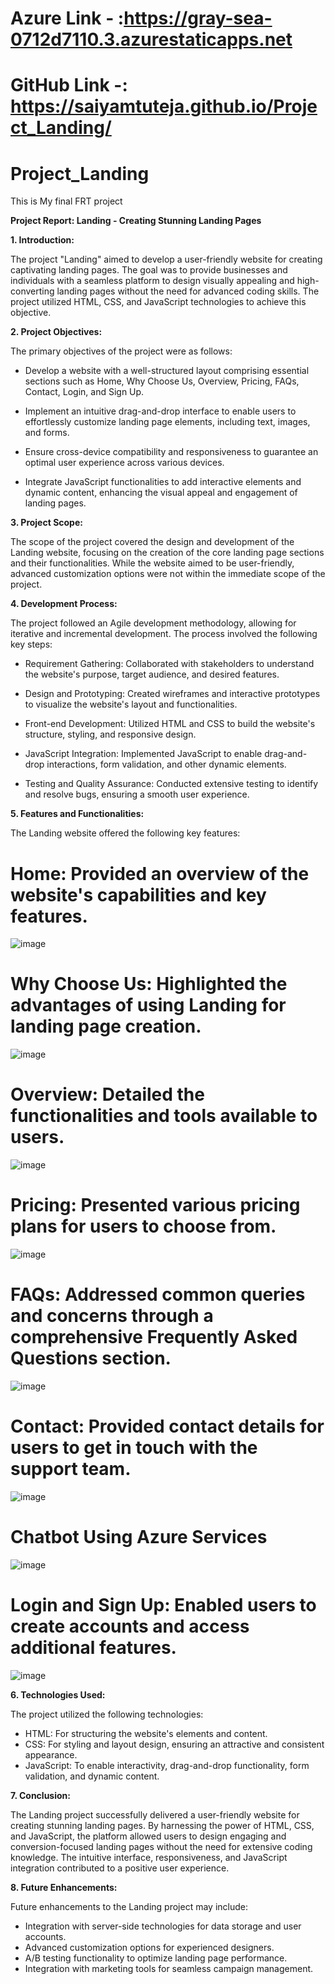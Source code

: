 # Azure Link - :https://gray-sea-0712d7110.3.azurestaticapps.net
# GitHub Link -: https://saiyamtuteja.github.io/Project_Landing/
# Project_Landing
This is My final FRT project

**Project Report: Landing - Creating Stunning Landing Pages**

**1. Introduction:**

The project "Landing" aimed to develop a user-friendly website for creating captivating landing pages. The goal was to provide businesses and individuals with a seamless platform to design visually appealing and high-converting landing pages without the need for advanced coding skills. The project utilized HTML, CSS, and JavaScript technologies to achieve this objective.

**2. Project Objectives:**

The primary objectives of the project were as follows:

- Develop a website with a well-structured layout comprising essential sections such as Home, Why Choose Us, Overview, Pricing, FAQs, Contact, Login, and Sign Up.

- Implement an intuitive drag-and-drop interface to enable users to effortlessly customize landing page elements, including text, images, and forms.

- Ensure cross-device compatibility and responsiveness to guarantee an optimal user experience across various devices.

- Integrate JavaScript functionalities to add interactive elements and dynamic content, enhancing the visual appeal and engagement of landing pages.

**3. Project Scope:**

The scope of the project covered the design and development of the Landing website, focusing on the creation of the core landing page sections and their functionalities. While the website aimed to be user-friendly, advanced customization options were not within the immediate scope of the project.

**4. Development Process:**

The project followed an Agile development methodology, allowing for iterative and incremental development. The process involved the following key steps:

- Requirement Gathering: Collaborated with stakeholders to understand the website's purpose, target audience, and desired features.

- Design and Prototyping: Created wireframes and interactive prototypes to visualize the website's layout and functionalities.

- Front-end Development: Utilized HTML and CSS to build the website's structure, styling, and responsive design.

- JavaScript Integration: Implemented JavaScript to enable drag-and-drop interactions, form validation, and other dynamic elements.

- Testing and Quality Assurance: Conducted extensive testing to identify and resolve bugs, ensuring a smooth user experience.

**5. Features and Functionalities:**

The Landing website offered the following key features:

# Home: Provided an overview of the website's capabilities and key features.
 ![image](https://github.com/SaiyamTuteja/Project_Landing/assets/119167105/78ecd628-de91-4738-97e4-ad3d9762aca7)

  
# Why Choose Us: Highlighted the advantages of using Landing for landing page creation.
 ![image](https://github.com/SaiyamTuteja/Project_Landing/assets/119167105/276424de-f4b6-4ef7-aff1-4f97e87e3ad4)


# Overview: Detailed the functionalities and tools available to users.
![image](https://github.com/SaiyamTuteja/Project_Landing/assets/119167105/9e71b417-b194-44de-ad29-675f2c76894c)


# Pricing: Presented various pricing plans for users to choose from.
![image](https://github.com/SaiyamTuteja/Project_Landing/assets/119167105/d51b2f03-a47b-49a1-8a68-44d5f16f1eb8)


# FAQs: Addressed common queries and concerns through a comprehensive Frequently Asked Questions section.
![image](https://github.com/SaiyamTuteja/Project_Landing/assets/119167105/e7c995dc-6396-4f54-b724-f7d69b1a3079)

# Contact: Provided contact details for users to get in touch with the support team.
![image](https://github.com/SaiyamTuteja/Project_Landing/assets/119167105/ddef2f45-9079-4a08-b3ea-a32aaae1f707)

# Chatbot Using Azure Services
![image](https://github.com/SaiyamTuteja/Project_Landing/assets/119167105/f7e36acc-7bba-41f8-a130-ff7e30a9e834)


# Login and Sign Up: Enabled users to create accounts and access additional features.
![image](https://github.com/SaiyamTuteja/Project_Landing/assets/119167105/aa625a7c-ddb0-4ee4-a0fd-21e158857f21)


**6. Technologies Used:**

The project utilized the following technologies:

- HTML: For structuring the website's elements and content.
- CSS: For styling and layout design, ensuring an attractive and consistent appearance.
- JavaScript: To enable interactivity, drag-and-drop functionality, form validation, and dynamic content.

**7. Conclusion:**

The Landing project successfully delivered a user-friendly website for creating stunning landing pages. By harnessing the power of HTML, CSS, and JavaScript, the platform allowed users to design engaging and conversion-focused landing pages without the need for extensive coding knowledge. The intuitive interface, responsiveness, and JavaScript integration contributed to a positive user experience.

**8. Future Enhancements:**

Future enhancements to the Landing project may include:

- Integration with server-side technologies for data storage and user accounts.
- Advanced customization options for experienced designers.
- A/B testing functionality to optimize landing page performance.
- Integration with marketing tools for seamless campaign management.

